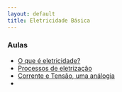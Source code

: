 ```yaml
---
layout: default
title: Eletricidade Básica
---
```


### Aulas

- [O que é eletricidade?](./eletricidade-01.md)
- [Processos de eletrização](./processos_de_eletrização.md)
- [Corrente e Tensão, uma análogia](./corrente_tensao2.md)
- 
